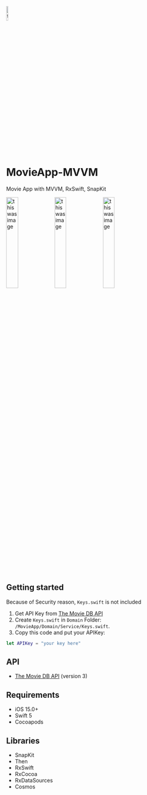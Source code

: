 
<img src="https://user-images.githubusercontent.com/43776784/155681882-dbac37d9-062f-49ba-87b6-a702675a048b.png" width="10%" alt="this was image">


# MovieApp-MVVM
Movie App with MVVM, RxSwift, SnapKit

<img src="https://user-images.githubusercontent.com/43776784/155681798-54d1d49e-2adf-4315-ab50-ff6a32aba738.png" width="25%" alt="this was image"> <img src="https://user-images.githubusercontent.com/43776784/155681833-59e68046-8d6f-4a64-9716-f50c5df04b70.gif" width="25%" alt="this was image">
<img src="https://user-images.githubusercontent.com/43776784/155681875-9104f9d4-38ee-48af-bb5c-5032b7d79462.png" width="25%" alt="this was image">

</br>

## Getting started
Because of Security reason, `Keys.swift` is not included

1. Get API Key from [The Movie DB API](https://developers.themoviedb.org/3/getting-started/introduction)
2. Create `Keys.swift` in `Domain` Folder: `/MovieApp/Domain/Service/Keys.swift`. 
3. Copy this code and put your APIKey:
```swift
let APIKey = "your key here"
```

## API
- [The Movie DB API](https://developers.themoviedb.org/3/getting-started) (version 3)

## Requirements 
- iOS 15.0+
- Swift 5
- Cocoapods

## Libraries
- SnapKit
- Then
- RxSwift
- RxCocoa
- RxDataSources
- Cosmos
